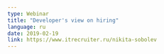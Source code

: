 ```yaml
---
type: Webinar
title: "Developer's view on hiring"
language: ru
date: 2019-02-19
link: https://www.itrecruiter.ru/nikita-sobolev
---
```


